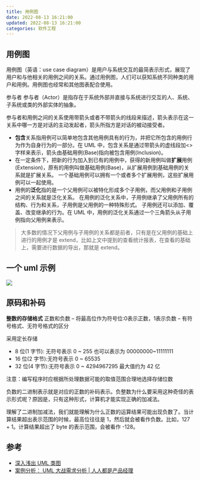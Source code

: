```yaml
---
title: 用例图
date: 2022-08-13 16:21:00
updated: 2022-08-13 16:21:00
categories: 软件工程
---
```


## 用例图

用例图（英语：use case diagram）是用户与系统交互的最简表示形式，展现了用户和与他相关的用例之间的关系。通过用例图，人们可以获知系统不同种类的用户和用例。用例图也经常和其他图表配合使用。

 参与者
参与者（Actor）是指存在于系统外部并直接与系统进行交互的人、系统、子系统或类的外部实体的抽象。

参与者和用例之间的关系使用带箭头或者不带箭头的线段来描述，箭头表示在这一关系中哪一方是对话的主动发起者，箭头所指方是对话的被动接受者。

* **包含**关系指用例可以简单地包含其他用例具有的行为，并把它所包含的用例行为作为自身行为的一部分。在 UML 中，包含关系是通过带箭头的虚线段加<>字样来表示，箭头由基础用例(Base)指向被包含用例(Inclusion)。
* 在一定条件下，把新的行为加入到已有的用例中，获得的新用例叫做**扩展**用例(Extension)，原有的用例叫做基础用例(Base)，从扩展用例到基础用例的关系就是扩展关系。
一个基础用例可以拥有一个或者多个扩展用例，这些扩展用例可以一起使用。
* 用例的**泛化**指的是一个父用例可以被特化形成多个子用例，而父用例和子用例之间的关系就是泛化关系。
在用例的泛化关系中，子用例继承了父用例所有的结构、行为和关系，子用例是父用例的一种特殊形式。
子用例还可以添加、覆盖、改变继承的行为。在 UML 中，用例的泛化关系通过一个三角箭头从子用例指向父用例来表示。

> 大多数的情况下父用例与子用例的关系都是前者，只有是在父用例的基础上进行的用例才是 extend，比如上文中提到的查看统计报表，在查看的基础上，需要进行数据的导出，那就是 extend。

## 一个 uml 示例

![](https://upload-images.jianshu.io/upload_images/1662509-a80803103a44f4e7.png?imageMogr2/auto-orient/strip%7CimageView2/2/w/1240)

## 原码和补码

**整数的存储格式**
正数和负数
– 将最高位作为符号位:0表示正数，1表示负数
– 有符号格式、无符号格式的区分

采用定长存储

* 8 位(1 字节): 无符号表示 0 ~ 255 也可以表示为 00000000~11111111
* 16 位(2 字节):无符号表示 0 ~ 65535
* 32 位(4 字节):无符号表示 0 ~  4294967295 最大值约为 42 亿

注意：编写程序时应根据所处理数据可能的取值范围合理地选择存储位数

负数的二进制表示就是对应的正数的补码表示。负整数为什么要采用这种奇怪的表示形式呢？原因是，只有这种形式，计算机才能实现正确的加减法。

理解了二进制加减法，我们就能理解为什么正数的运算结果可能出现负数了。当计算结果超出表示范围的时候，最高位往往是 1，然后就会被看作负数。比如，127 + 1。计算结果超出了 byte 的表示范围，会被看作 -128。

## 参考

* [深入浅出 UML 类图](http://www.uml.org.cn/oobject/201211231.asp)
* [案例分析： UML 大战需求分析 | 人人都是产品经理](https://www.woshipm.com/it/657653.html)
